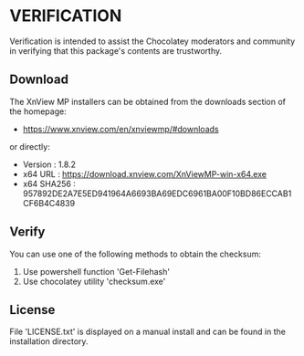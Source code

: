 # VERIFICATION
Verification is intended to assist the Chocolatey moderators and community in verifying that this package's contents are trustworthy.

## Download
The XnView MP installers can be obtained from the downloads section of 
the homepage:
- https://www.xnview.com/en/xnviewmp/#downloads

or directly:
- Version    : 1.8.2
- x64 URL    : https://download.xnview.com/XnViewMP-win-x64.exe
- x64 SHA256 : 957892DE2A7E5ED941964A6693BA69EDC6961BA00F10BD86ECCAB1CF6B4C4839


## Verify
You can use one of the following methods to obtain the checksum:
1. Use powershell function 'Get-Filehash'
2. Use chocolatey utility 'checksum.exe'


## License
File 'LICENSE.txt' is displayed on a manual install and can be found in
the installation directory.
